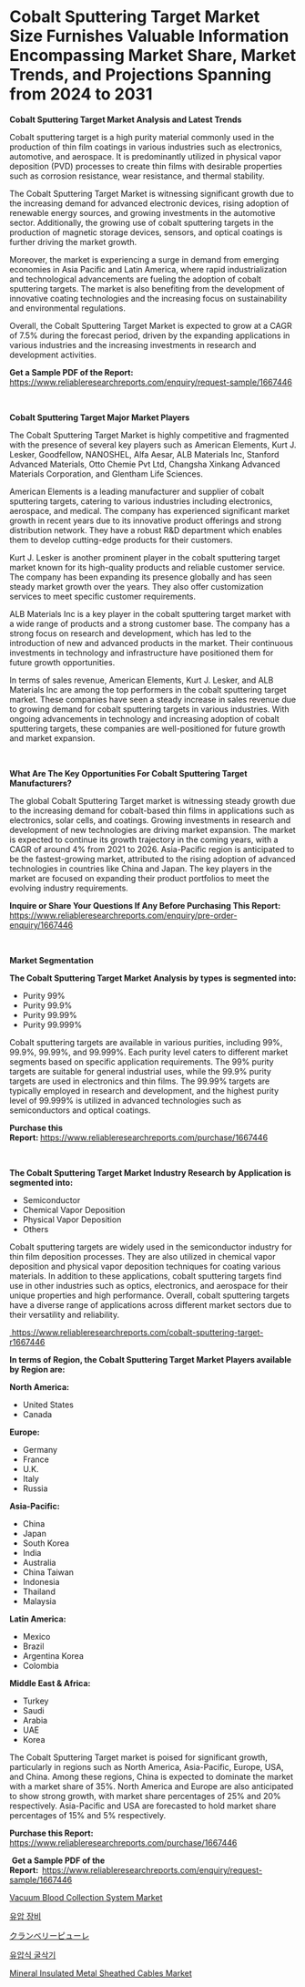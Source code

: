 <p><h1>Cobalt Sputtering Target Market Size Furnishes Valuable Information Encompassing Market Share, Market Trends, and Projections Spanning from 2024 to 2031</h1></p><p><strong>Cobalt Sputtering Target Market Analysis and Latest Trends</strong></p>
<p><p>Cobalt sputtering target is a high purity material commonly used in the production of thin film coatings in various industries such as electronics, automotive, and aerospace. It is predominantly utilized in physical vapor deposition (PVD) processes to create thin films with desirable properties such as corrosion resistance, wear resistance, and thermal stability.</p><p>The Cobalt Sputtering Target Market is witnessing significant growth due to the increasing demand for advanced electronic devices, rising adoption of renewable energy sources, and growing investments in the automotive sector. Additionally, the growing use of cobalt sputtering targets in the production of magnetic storage devices, sensors, and optical coatings is further driving the market growth.</p><p>Moreover, the market is experiencing a surge in demand from emerging economies in Asia Pacific and Latin America, where rapid industrialization and technological advancements are fueling the adoption of cobalt sputtering targets. The market is also benefiting from the development of innovative coating technologies and the increasing focus on sustainability and environmental regulations.</p><p>Overall, the Cobalt Sputtering Target Market is expected to grow at a CAGR of 7.5% during the forecast period, driven by the expanding applications in various industries and the increasing investments in research and development activities.</p></p>
<p><strong>Get a Sample PDF of the Report:&nbsp;</strong> <a href="https://www.reliableresearchreports.com/enquiry/request-sample/1667446">https://www.reliableresearchreports.com/enquiry/request-sample/1667446</a></p>
<p>&nbsp;</p>
<p><strong>Cobalt Sputtering Target Major Market Players</strong></p>
<p><p>The Cobalt Sputtering Target Market is highly competitive and fragmented with the presence of several key players such as American Elements, Kurt J. Lesker, Goodfellow, NANOSHEL, Alfa Aesar, ALB Materials Inc, Stanford Advanced Materials, Otto Chemie Pvt Ltd, Changsha Xinkang Advanced Materials Corporation, and Glentham Life Sciences.</p><p>American Elements is a leading manufacturer and supplier of cobalt sputtering targets, catering to various industries including electronics, aerospace, and medical. The company has experienced significant market growth in recent years due to its innovative product offerings and strong distribution network. They have a robust R&D department which enables them to develop cutting-edge products for their customers.</p><p>Kurt J. Lesker is another prominent player in the cobalt sputtering target market known for its high-quality products and reliable customer service. The company has been expanding its presence globally and has seen steady market growth over the years. They also offer customization services to meet specific customer requirements.</p><p>ALB Materials Inc is a key player in the cobalt sputtering target market with a wide range of products and a strong customer base. The company has a strong focus on research and development, which has led to the introduction of new and advanced products in the market. Their continuous investments in technology and infrastructure have positioned them for future growth opportunities.</p><p>In terms of sales revenue, American Elements, Kurt J. Lesker, and ALB Materials Inc are among the top performers in the cobalt sputtering target market. These companies have seen a steady increase in sales revenue due to growing demand for cobalt sputtering targets in various industries. With ongoing advancements in technology and increasing adoption of cobalt sputtering targets, these companies are well-positioned for future growth and market expansion.</p></p>
<p>&nbsp;</p>
<p><strong>What Are The Key Opportunities For Cobalt Sputtering Target Manufacturers?</strong></p>
<p><p>The global Cobalt Sputtering Target market is witnessing steady growth due to the increasing demand for cobalt-based thin films in applications such as electronics, solar cells, and coatings. Growing investments in research and development of new technologies are driving market expansion. The market is expected to continue its growth trajectory in the coming years, with a CAGR of around 4% from 2021 to 2026. Asia-Pacific region is anticipated to be the fastest-growing market, attributed to the rising adoption of advanced technologies in countries like China and Japan. The key players in the market are focused on expanding their product portfolios to meet the evolving industry requirements.</p></p>
<p><strong>Inquire or Share Your Questions If Any Before Purchasing This Report:</strong> <a href="https://www.reliableresearchreports.com/enquiry/pre-order-enquiry/1667446">https://www.reliableresearchreports.com/enquiry/pre-order-enquiry/1667446</a></p>
<p>&nbsp;</p>
<p><strong>Market Segmentation</strong></p>
<p><strong>The Cobalt Sputtering Target Market Analysis by types is segmented into:</strong></p>
<p><ul><li>Purity 99%</li><li>Purity 99.9%</li><li>Purity 99.99%</li><li>Purity 99.999%</li></ul></p>
<p><p>Cobalt sputtering targets are available in various purities, including 99%, 99.9%, 99.99%, and 99.999%. Each purity level caters to different market segments based on specific application requirements. The 99% purity targets are suitable for general industrial uses, while the 99.9% purity targets are used in electronics and thin films. The 99.99% targets are typically employed in research and development, and the highest purity level of 99.999% is utilized in advanced technologies such as semiconductors and optical coatings.</p></p>
<p><strong>Purchase this Report:&nbsp;</strong><a href="https://www.reliableresearchreports.com/purchase/1667446">https://www.reliableresearchreports.com/purchase/1667446</a></p>
<p>&nbsp;</p>
<p><strong>The Cobalt Sputtering Target Market Industry Research by Application is segmented into:</strong></p>
<p><ul><li>Semiconductor</li><li>Chemical Vapor Deposition</li><li>Physical Vapor Deposition</li><li>Others</li></ul></p>
<p><p>Cobalt sputtering targets are widely used in the semiconductor industry for thin film deposition processes. They are also utilized in chemical vapor deposition and physical vapor deposition techniques for coating various materials. In addition to these applications, cobalt sputtering targets find use in other industries such as optics, electronics, and aerospace for their unique properties and high performance. Overall, cobalt sputtering targets have a diverse range of applications across different market sectors due to their versatility and reliability.</p></p>
<p><a href="https://www.reliableresearchreports.com/cobalt-sputtering-target-r1667446">&nbsp;https://www.reliableresearchreports.com/cobalt-sputtering-target-r1667446</a></p>
<p><strong>In terms of Region, the Cobalt Sputtering Target Market Players available by Region are:</strong></p>
<p>
    <p> <strong> North America: </strong>
        <ul>
            <li>United States</li>
            <li>Canada</li>
        </ul>
        </p> 
    <p> <strong> Europe: </strong>
        <ul>
            <li>Germany</li>
            <li>France</li>
            <li>U.K.</li>
            <li>Italy</li>
            <li>Russia</li>
        </ul>
        </p> 
    <p> <strong> Asia-Pacific: </strong>
        <ul>
            <li>China</li>
            <li>Japan</li>
            <li>South Korea</li>
            <li>India</li>
            <li>Australia</li>
            <li>China Taiwan</li>
            <li>Indonesia</li>
            <li>Thailand</li>
            <li>Malaysia</li>
        </ul>
        </p> 
    <p> <strong> Latin America: </strong>
        <ul>
            <li>Mexico</li>
            <li>Brazil</li>
            <li>Argentina Korea</li>
            <li>Colombia</li>
        </ul>
        </p> 
    <p> <strong> Middle East & Africa: </strong>
        <ul>
            <li>Turkey</li>
            <li>Saudi</li>
            <li>Arabia</li>
            <li>UAE</li>
            <li>Korea</li>
        </ul>
    </p>
    </p>
<p><p>The Cobalt Sputtering Target market is poised for significant growth, particularly in regions such as North America, Asia-Pacific, Europe, USA, and China. Among these regions, China is expected to dominate the market with a market share of 35%. North America and Europe are also anticipated to show strong growth, with market share percentages of 25% and 20% respectively. Asia-Pacific and USA are forecasted to hold market share percentages of 15% and 5% respectively.</p></p>
<p><strong>Purchase this Report: </strong><a href="https://www.reliableresearchreports.com/purchase/1667446">https://www.reliableresearchreports.com/purchase/1667446</a></p>
<p>&nbsp;<strong>Get a Sample PDF of the Report:&nbsp;&nbsp;</strong><a href="https://www.reliableresearchreports.com/enquiry/request-sample/1667446">https://www.reliableresearchreports.com/enquiry/request-sample/1667446</a></p>
<p><strong></strong></p>
<p><p><a href="https://www.linkedin.com/pulse/vacuum-blood-collection-system-market-insight-trends-growth-1h0xc?trackingId=suzAiKsJAVEMiNasyUxvuw%3D%3D">Vacuum Blood Collection System Market</a></p><p><a href="https://github.com/vsckjg50460/Market-Research-Report-List-2/blob/main/892857152569.md">유압 장비</a></p><p><a href="https://medium.com/@magalirtiz2005/%E3%82%AF%E3%83%A9%E3%83%B3%E3%83%99%E3%83%AA%E3%83%BC%E3%83%94%E3%83%A5%E3%83%BC%E3%83%AC%E5%B8%82%E5%A0%B4%E3%81%AF-%E5%B8%82%E5%A0%B4%E3%82%B7%E3%82%A7%E3%82%A2-%E8%A6%8F%E6%A8%A1-%E3%81%8A%E3%82%88%E3%81%B32031%E5%B9%B4%E3%81%BE%E3%81%A7%E3%81%AE%E4%BA%88%E6%B8%AC%E3%81%AB%E7%84%A6%E7%82%B9%E3%82%92%E5%BD%93%E3%81%A6%E3%81%A6%E3%81%84%E3%81%BE%E3%81%99-d373a5cdf0c9">クランベリーピューレ</a></p><p><a href="https://github.com/GabrielBlanda5656/Market-Research-Report-List-1/blob/main/381320052570.md">유압식 굴삭기</a></p><p><a href="https://www.linkedin.com/pulse/analyzing-mineral-insulated-metal-sheathed-cables-market-chcgc?trackingId=pm%2BW4wgt9reAWnXwDJQG3A%3D%3D">Mineral Insulated Metal Sheathed Cables Market</a></p></p>